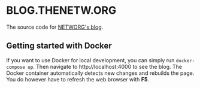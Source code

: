 # BLOG.THENETW.ORG
The source code for [NETWORG's blog](https://blog.thenetw.org/).

## Getting started with Docker
If you want to use Docker for local development, you can simply run `docker-compose up`. Then navigate to http://localhost:4000 to see the blog. The Docker container automatically detects new changes and rebuilds the page. You do however have to refresh the web browser with **F5**.
